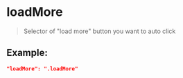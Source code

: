 # loadMore
>Selector of "load more" button you want to auto click

Example:
--
```JSON
"loadMore": ".loadMore"
```
